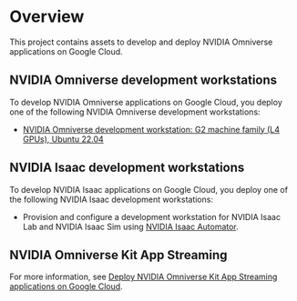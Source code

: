 # Overview

This project contains assets to develop and deploy NVIDIA Omniverse applications
on Google Cloud.

## NVIDIA Omniverse development workstations

To develop NVIDIA Omniverse applications on Google Cloud, you deploy one of the
following NVIDIA Omniverse development workstations:

-   [NVIDIA Omniverse development workstation: G2 machine family (L4 GPUs), Ubuntu 22.04](./g2-development-workstation/ubuntu-22.04/README.md)

## NVIDIA Isaac development workstations

To develop NVIDIA Isaac applications on Google Cloud, you deploy one of the
following NVIDIA Isaac development workstations:

-   Provision and configure a development workstation for NVIDIA Isaac Lab and
    NVIDIA Isaac Sim using
    [NVIDIA Isaac Automator](https://isaac-sim.github.io/IsaacLab/main/source/setup/installation/cloud_installation.html).

## NVIDIA Omniverse Kit App Streaming

For more information, see
[Deploy NVIDIA Omniverse Kit App Streaming applications on Google Cloud](./kit-app-streaming/README.md).
